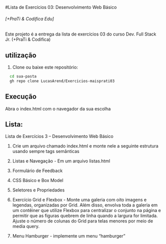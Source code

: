 #Lista de Exercícios 03: Desenvolvimento Web Básico

###### [+PraTi & Codifica Edu]

Este projeto é a entrega da lista de exercícios 03 do curso Dev. Full Stack Jr. (+PraTi & Codifica)


## utilização

1. Clone ou baixe este repositório:

```bash
  cd sua-pasta
  gh repo clone LucasArend/Exercicios-maisprati03
```

## Execução

Abra o index.html com o navegador da sua escolha


## Lista:

Lista de Exercícios 3 – Desenvolvimento Web Básico

1. Crie um arquivo chamado index.html e monte nele a seguinte estrutura usando
sempre tags semânticas

2. Listas e Navegação - Em um arquivo listas.html
  
3. Formulário de Feedback
  
4. CSS Básico e Box Model 
  
5. Seletores e Propriedades
  
6. Exercício Grid e Flexbox - Monte uma galeria com oito imagens e legendas,
organizadas por Grid. Além disso, envolva toda a galeria em um contêiner que
utilize Flexbox para centralizar o conjunto na página e permitir que as figuras
quebrem de linha quando a largura for limitada. Ajuste o número de colunas do
Grid para telas menores por meio de media query.

7. Menu Hamburger - implemente um menu “hamburger”
